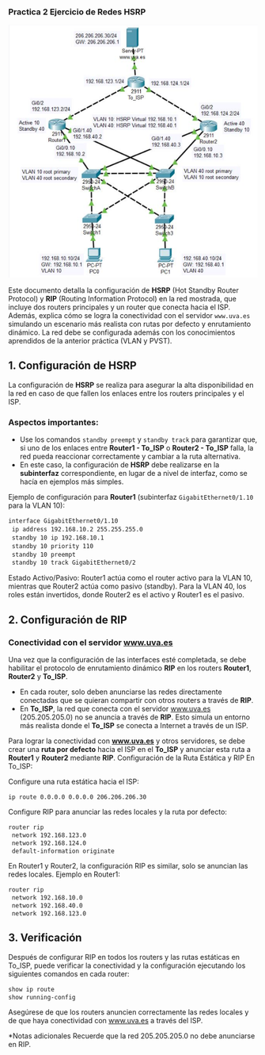 ### Practica 2 Ejercicio de Redes HSRP

![Topología de Red](/imagenes_ejercicios/practica2.png)

Este documento detalla la configuración de **HSRP** (Hot Standby Router Protocol) y **RIP** (Routing Information Protocol) en la red mostrada, que incluye dos routers principales y un router que conecta hacia el ISP. Además, explica cómo se logra la conectividad con el servidor `www.uva.es` simulando un escenario más realista con rutas por defecto y enrutamiento dinámico. La red debe se configurada además con los conocimientos aprendidos de la anterior práctica (VLAN y PVST).

## 1. Configuración de HSRP

La configuración de **HSRP** se realiza para asegurar la alta disponibilidad en la red en caso de que fallen los enlaces entre los routers principales y el ISP.

### Aspectos importantes:
- Use los comandos `standby preempt` y `standby track` para garantizar que, si uno de los enlaces entre **Router1 - To_ISP** o **Router2 - To_ISP** falla, la red pueda reaccionar correctamente y cambiar a la ruta alternativa.
- En este caso, la configuración de **HSRP** debe realizarse en la **subinterfaz** correspondiente, en lugar de a nivel de interfaz, como se hacía en ejemplos más simples.

Ejemplo de configuración para **Router1** (subinterfaz `GigabitEthernet0/1.10` para la VLAN 10):
```bash
interface GigabitEthernet0/1.10
 ip address 192.168.10.2 255.255.255.0
 standby 10 ip 192.168.10.1
 standby 10 priority 110
 standby 10 preempt
 standby 10 track GigabitEthernet0/2
```
Estado Activo/Pasivo:
Router1 actúa como el router activo para la VLAN 10, mientras que Router2 actúa como pasivo (standby).
Para la VLAN 40, los roles están invertidos, donde Router2 es el activo y Router1 es el pasivo.

## 2. Configuración de RIP

### Conectividad con el servidor www.uva.es

Una vez que la configuración de las interfaces esté completada, se debe habilitar el protocolo de enrutamiento dinámico **RIP** en los routers **Router1**, **Router2** y **To_ISP**.

- En cada router, solo deben anunciarse las redes directamente conectadas que se quieran compartir con otros routers a través de **RIP**.
- En **To_ISP**, la red que conecta con el servidor www.uva.es (205.205.205.0) no se anuncia a través de **RIP**. Esto simula un entorno más realista donde el **To_ISP** se conecta a Internet a través de un ISP.
  
Para lograr la conectividad con **www.uva.es** y otros servidores, se debe crear una **ruta por defecto** hacia el ISP en el **To_ISP** y anunciar esta ruta a **Router1** y **Router2** mediante **RIP**.
Configuración de la Ruta Estática y RIP
En To_ISP:

Configure una ruta estática hacia el ISP:

```
ip route 0.0.0.0 0.0.0.0 206.206.206.30
```
Configure RIP para anunciar las redes locales y la ruta por defecto:

```
router rip
 network 192.168.123.0
 network 192.168.124.0
 default-information originate
```
En Router1 y Router2, la configuración RIP es similar, solo se anuncian las redes locales. Ejemplo en Router1:
```
router rip
 network 192.168.10.0
 network 192.168.40.0
 network 192.168.123.0
 ```
 
## 3. Verificación
Después de configurar RIP en todos los routers y las rutas estáticas en To_ISP, puede verificar la conectividad y la configuración ejecutando los siguientes comandos en cada router:

```
show ip route
show running-config
```
Asegúrese de que los routers anuncien correctamente las redes locales y de que haya conectividad con www.uva.es a través del ISP.

*Notas adicionales
Recuerde que la red 205.205.205.0 no debe anunciarse en RIP.
